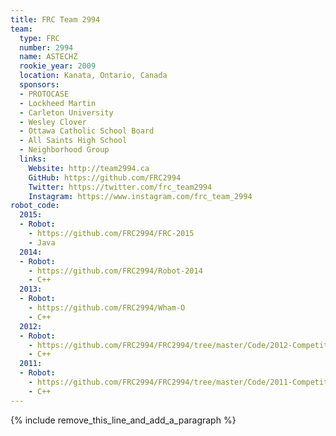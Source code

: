 ```yaml
---
title: FRC Team 2994
team:
  type: FRC
  number: 2994
  name: ASTECHZ
  rookie_year: 2009
  location: Kanata, Ontario, Canada
  sponsors:
  - PROTOCASE
  - Lockheed Martin
  - Carleton University
  - Wesley Clover
  - Ottawa Catholic School Board
  - All Saints High School
  - Neighborhood Group
  links:
    Website: http://team2994.ca
    GitHub: https://github.com/FRC2994
    Twitter: https://twitter.com/frc_team2994
    Instagram: https://www.instagram.com/frc_team_2994
robot_code:
  2015:
  - Robot:
    - https://github.com/FRC2994/FRC-2015
    - Java
  2014:
  - Robot:
    - https://github.com/FRC2994/Robot-2014
    - C++
  2013:
  - Robot:
    - https://github.com/FRC2994/Wham-O
    - C++
  2012:
  - Robot:
    - https://github.com/FRC2994/FRC2994/tree/master/Code/2012-Competition
    - C++
  2011:
  - Robot:
    - https://github.com/FRC2994/FRC2994/tree/master/Code/2011-Competition
    - C++
---
```


{% include remove_this_line_and_add_a_paragraph %}